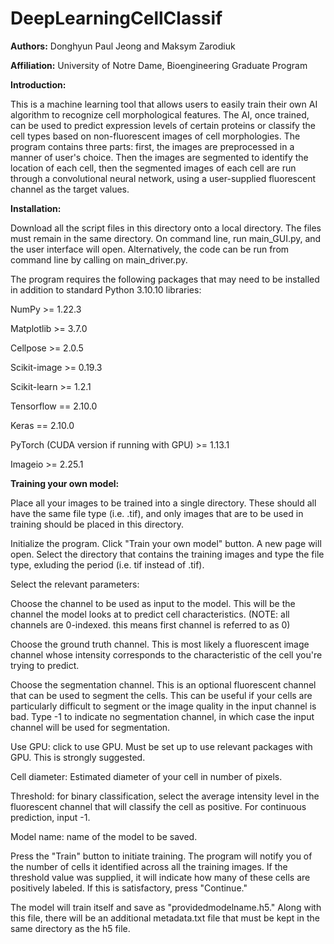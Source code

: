 # DeepLearningCellClassif

<b>Authors:</b> Donghyun Paul Jeong and Maksym Zarodiuk 

<b>Affiliation:</b> University of Notre Dame, Bioengineering Graduate Program

<b>Introduction:</b>


This is a machine learning tool that allows users to easily train their own AI algorithm to recognize cell morphological features. The AI, once trained, can be used to predict expression levels of certain proteins or classify the cell types based on non-fluorescent images of cell morphologies. The program contains three parts: first, the images are preprocessed in a manner of user's choice. Then the images are segmented to identify the location of each cell, then the segmented images of each cell are run through a convolutional neural network, using a user-supplied fluorescent channel as the target values. 

<b>Installation: </b>


Download all the script files in this directory onto a local directory. The files must remain in the same directory. On command line, run main_GUI.py, and the user interface will open. Alternatively, the code can be run from command line by calling on main_driver.py. 

The program requires the following packages that may need to be installed in addition to standard Python 3.10.10 libraries:

NumPy >= 1.22.3

Matplotlib >= 3.7.0

Cellpose >= 2.0.5

Scikit-image >= 0.19.3

Scikit-learn >= 1.2.1

Tensorflow == 2.10.0

Keras == 2.10.0

PyTorch (CUDA version if running with GPU) >= 1.13.1

Imageio >= 2.25.1


<b>Training your own model:</b>

Place all your images to be trained into a single directory. These should all have the same file type (i.e. .tif), and only images that are to be used in training should be placed in this directory. 

Initialize the program. Click "Train your own model" button. A new page will open. Select the directory that contains the training images and type the file type, exluding the period (i.e. tif instead of .tif).

Select the relevant parameters: 

Choose the channel to be used as input to the model. This will be the channel the model looks at to predict cell characteristics. (NOTE: all channels are 0-indexed. this means first channel is referred to as 0)

Choose the ground truth channel. This is most likely a fluorescent image channel whose intensity corresponds to the characteristic of the cell you're trying to predict. 

Choose the segmentation channel. This is an optional fluorescent channel that can be used to segment the cells. This can be useful if your cells are particularly difficult to segment or the image quality in the input channel is bad. Type -1 to indicate no segmentation channel, in which case the input channel will be used for segmentation. 

Use GPU: click to use GPU. Must be set up to use relevant packages with GPU. This is strongly suggested.

Cell diameter: Estimated diameter of your cell in number of pixels. 

Threshold: for binary classification, select the average intensity level in the fluorescent channel that will classify the cell as positive. For continuous prediction, input -1. 

Model name: name of the model to be saved. 

Press the "Train" button to initiate training. The program will notify you of the number of cells it identified across all the training images. If the threshold value was supplied, it will indicate how many of these cells are positively labeled. If this is satisfactory, press "Continue."

The model will train itself and save as "providedmodelname.h5." Along with this file, there will be an additional metadata.txt file that must be kept in the same directory as the h5 file. 

